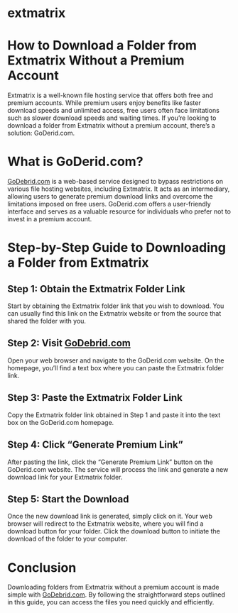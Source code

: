 # extmatrix
# How to Download a Folder from Extmatrix Without a Premium Account

Extmatrix is a well-known file hosting service that offers both free and premium accounts. While premium users enjoy benefits like faster download speeds and unlimited access, free users often face limitations such as slower download speeds and waiting times. If you’re looking to download a folder from Extmatrix without a premium account, there’s a solution: GoDerid.com.

# What is GoDerid.com?

[GoDebrid.com](https://godebrid.com/) is a web-based service designed to bypass restrictions on various file hosting websites, including Extmatrix. It acts as an intermediary, allowing users to generate premium download links and overcome the limitations imposed on free users. GoDerid.com offers a user-friendly interface and serves as a valuable resource for individuals who prefer not to invest in a premium account.

# Step-by-Step Guide to Downloading a Folder from Extmatrix

## Step 1: Obtain the Extmatrix Folder Link

Start by obtaining the Extmatrix folder link that you wish to download. You can usually find this link on the Extmatrix website or from the source that shared the folder with you.

## Step 2: Visit [GoDebrid.com](https://godebrid.com/)

Open your web browser and navigate to the GoDerid.com website. On the homepage, you’ll find a text box where you can paste the Extmatrix folder link.

## Step 3: Paste the Extmatrix Folder Link

Copy the Extmatrix folder link obtained in Step 1 and paste it into the text box on the GoDerid.com homepage.

## Step 4: Click “Generate Premium Link”

After pasting the link, click the “Generate Premium Link” button on the GoDerid.com website. The service will process the link and generate a new download link for your Extmatrix folder.

## Step 5: Start the Download

Once the new download link is generated, simply click on it. Your web browser will redirect to the Extmatrix website, where you will find a download button for your folder. Click the download button to initiate the download of the folder to your computer.

# Conclusion

Downloading folders from Extmatrix without a premium account is made simple with [GoDebrid.com](https://godebrid.com/). By following the straightforward steps outlined in this guide, you can access the files you need quickly and efficiently.
